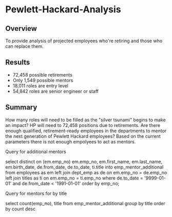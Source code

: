 # Pewlett-Hackard-Analysis
## Overview
To provide analysis of projected employees who're retiring and those who can replace them.
## Results
  * 72,458 possible retirements
  * Only 1,549 possible mentors
  * 18,011 roles are entry level
  * 54,842 roles are senior engineer or staff
## Summary
How many roles will need to be filled as the "silver tsunami" begins to make an impact?
HP will need to 72,458 positions due to retirements.
Are there enough qualified, retirement-ready employees in the departments to mentor the next generation of Pewlett Hackard employees?
Based on the current parameters there is not enough empolyees to act as mentors.

Query for additional mentors

select distinct on (em.emp_no) em.emp_no, em.first_name, em.last_name, em.birth_date, de.from_date, de.to_date, ti.title
into emp_mentor_additional
from employees as  em
left join dept_emp  as de
on em.emp_no = de.emp_no
left join titles as ti
on em.emp_no = ti.emp_no
where de.to_date = '9999-01-01' and de.from_date < '1991-01-01'
order by emp_no;

Query for mentors for by title

select count(emp_no), title
from emp_mentor_additional
group by title
order by count desc
